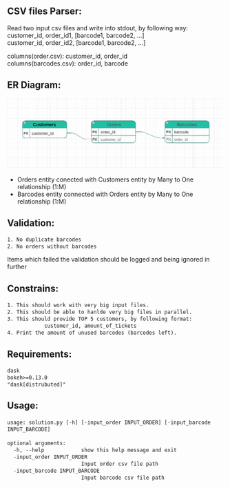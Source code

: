 CSV files Parser:
----------------

Read two input csv files and write into stdout, by following way:\
    customer_id, order_id1, [barcode1, barcode2, ...]\
    customer_id, order_id2, [barcode1, barcode2, ...]

columns(order.csv):  customer_id, order_id\
columns(barcodes.csv): order_id, barcode

ER Diagram:
----------

![plot](./Schema.png)

* Orders entity conected with Customers entity by Many to One relationship (1:M)
* Barcodes entity connected with Orders entity by Many to One relationship (1:M)



Validation:
----------

    1. No duplicate barcodes
    2. No orders without barcodes    
  Items which failed the validation should be logged and being ignored in further

Constrains:
----------

    1. This should work with very big input files.
    2. This should be able to hanlde very big files in parallel.
    3. This should provide TOP 5 customers, by following format:
                customer_id, amount_of_tickets
    4. Print the amount of unused barcodes (barcodes left).

Requirements:
------------
    dask
    bokeh>=0.13.0
    "dask[distrubuted]"

Usage:
-----

    usage: solution.py [-h] [-input_order INPUT_ORDER] [-input_barcode INPUT_BARCODE]

    optional arguments:
      -h, --help            show this help message and exit
      -input_order INPUT_ORDER
                            Input order csv file path
      -input_barcode INPUT_BARCODE
                            Input barcode csv file path


                    